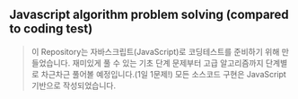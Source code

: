 ## Javascript algorithm problem solving (compared to coding test)
> 이 Repository는 자바스크립트(JavaScript)로 코딩테스트를 준비하기 위해 만들었습니다. 
> 재미있게 풀 수 있는 기초 단계 문제부터 고급 알고리즘까지 단계별로 차근차근 풀어볼 예정입니다.(1일 1문제!)
> 모든 소스코드 구현은 JavaScript 기반으로 작성되었습니다.
